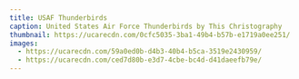 ```yaml
---
title: USAF Thunderbirds
caption: United States Air Force Thunderbirds by This Christography
thumbnail: https://ucarecdn.com/0cfc5035-3ba1-49b4-b57b-e1719a0ee251/
images:
  - https://ucarecdn.com/59a0ed0b-d4b3-40b4-b5ca-3519e2430959/
  - https://ucarecdn.com/ced7d80b-e3d7-4cbe-bc4d-d41daeefb79e/
---
```


